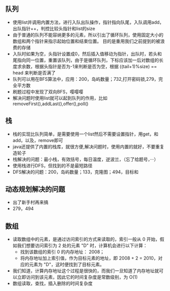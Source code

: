 ## 队列

+ 使用list并调用内置方法，进行入队出队操作，指针指向队尾，入队调用add，出队指针++，判控比较头指针和list的size
+ 由于普通的队列不能容纳更多的元素，所以引出了循环队列，使用固定大小的数组和两个指针来指示起始位置和结束位置。 目的是重用我们之前提到的被浪费的存储
+ 入队时如果为空，头指针设置成0，然后插入值移动为指针，出队时，若头和尾指向同一位置，重置该队列，由于是循环队列，下标应该加一后对数组的长度求余数，根据头指针是否为-1来判断是否为空，根据 ((tail+1)%size) == head 来判断是否满了
+ 队列可以用在BFS算法中，应用：200，岛屿数量；732,打开密码锁,279，完全平方数
+ 刷题过程中发现了双向BFS，嘤嘤嘤
+ 解决问题时使用list就可以起到队列的作用，比如removeFirst(),addLast(),offer(),poll()

## 栈

+ 栈的实现比队列简单，是需要使用一个list然后不需要设置指针，用get，和add，以及，remove即可
+ java还提供了内置的栈库，就很方便,解决问题时，使用内置的就好，不要重复造轮子
+ 栈解决的问题：最小栈，有效括号，每日温度，逆波兰，（忘了给题号，···）
+ 使用栈进行DFS，但找到的不是最短路径
+ DFS解决的问题：200，岛屿数量；133，克隆图；494，目标和


## 动态规划解决的问题

+ 出了新手村再来搞
+ 279，494

## 数组

+ 读取数组中的元素，是通过访问索引的方式来读取的，索引一般从 0 开始，假如我们想要访问索引为 2 处的元素 "D" 时，计算机会进行以下计算：
  + 找到该数组的索引 0 的内存地址： 2008；
  + 将内存地址加上索引值，作为目标元素的地址，即 2008 + 2 = 2010，对应的元素为 "D"，这时便找到了目标元素。
+ 我们知道，计算内存地址这个过程是很快的，而我们一旦知道了内存地址就可以立即访问到该元素，因此它的时间复杂度是常数级别，为 O(1)
+ 数组读取，查找，插入删除的时间复杂度
